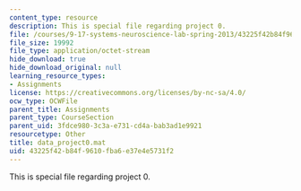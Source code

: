 ```yaml
---
content_type: resource
description: This is special file regarding project 0.
file: /courses/9-17-systems-neuroscience-lab-spring-2013/43225f42b84f9610fba6e37e4e5731f2_data_project0.mat
file_size: 19992
file_type: application/octet-stream
hide_download: true
hide_download_original: null
learning_resource_types:
- Assignments
license: https://creativecommons.org/licenses/by-nc-sa/4.0/
ocw_type: OCWFile
parent_title: Assignments
parent_type: CourseSection
parent_uid: 3fdce980-3c3a-e731-cd4a-bab3ad1e9921
resourcetype: Other
title: data_project0.mat
uid: 43225f42-b84f-9610-fba6-e37e4e5731f2
---
```

This is special file regarding project 0.